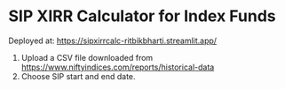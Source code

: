 
# SIP XIRR Calculator for Index Funds

Deployed at: https://sipxirrcalc-ritbikbharti.streamlit.app/

1. Upload a CSV file downloaded from https://www.niftyindices.com/reports/historical-data
2. Choose SIP start and end date.
